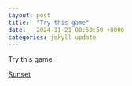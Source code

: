 ```yaml
---
layout: post
title:  "Try this game"
date:   2024-11-21 08:50:50 +0000
categories: jekyll update
---
```


Try this game
<p><a href="/../Sunset/index.html">Sunset</a></p>